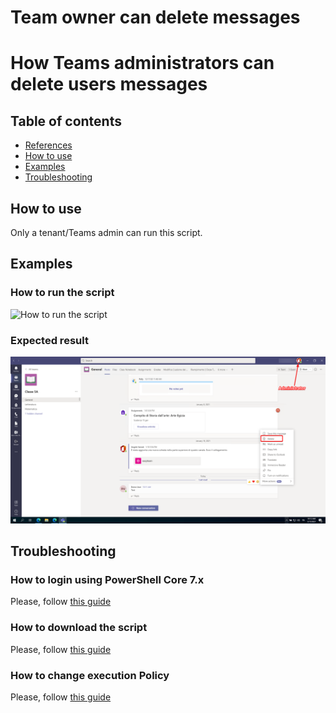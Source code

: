 # Team owner can delete messages
# How Teams administrators can delete users messages

## Table of contents
* [References](https://github.com/AngelusGi/PowerShell/tree/master/Office365/Teams/Team%20owner%20can%20delete%20messages#references)
* [How to use](https://github.com/AngelusGi/PowerShell/tree/master/Office365/Teams/Team%20owner%20can%20delete%20messages#how-to-use)
* [Examples](https://github.com/AngelusGi/PowerShell/tree/master/Office365/Teams/Team%20owner%20can%20delete%20messages#examples)
* [Troubleshooting](https://github.com/AngelusGi/PowerShell/tree/master/Office365/Teams/Team%20owner%20can%20delete%20messages#troubleshooting)

## How to use
Only a tenant/Teams admin can run this script.

## Examples

### How to run the script
![How to run the script](https://raw.githubusercontent.com/AngelusGi/PowerShell/master/Office365/Teams/Team%20owner%20can%20delete%20messages/Screenshot/How-to-run-the-script.gif)

### Expected result
![After script run](https://raw.githubusercontent.com/AngelusGi/PowerShell/master/Office365/Teams/Team%20owner%20can%20delete%20messages/Screenshot/Expected-result.png)

## Troubleshooting

### How to login using PowerShell Core 7.x
Please, follow [this guide](https://github.com/AngelusGi/PowerShell/tree/master/Others/How%20to%20login%20using%20PowerShell%20Core)

### How to download the script
Please, follow [this guide](https://github.com/AngelusGi/PowerShell/tree/master/Others/How%20to%20download%20single%20file%20from%20GitHub)

### How to change execution Policy
Please, follow [this guide](https://github.com/AngelusGi/PowerShell/tree/master/Others/Resolve%20errors%20about%20Execution%20Policy)